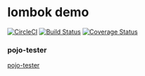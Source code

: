 # lombok demo

[![CircleCI](https://circleci.com/gh/rslvn/lombok.svg?style=svg)](https://circleci.com/gh/rslvn/lombok)
[![Build Status](https://travis-ci.org/rslvn/lombok.svg?branch=master)](https://travis-ci.org/rslvn/lombok)
[![Coverage Status](https://coveralls.io/repos/github/rslvn/lombok/badge.svg?branch=master)](https://coveralls.io/github/rslvn/lombok?branch=master)
### pojo-tester
[pojo-tester](https://www.pojo.pl/)